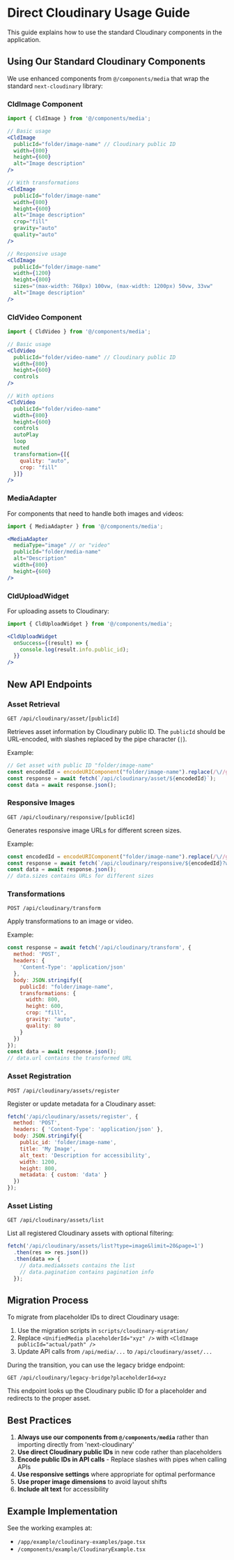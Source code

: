 # Direct Cloudinary Usage Guide

This guide explains how to use the standard Cloudinary components in the application.

## Using Our Standard Cloudinary Components

We use enhanced components from `@/components/media` that wrap the standard `next-cloudinary` library:

### CldImage Component

```jsx
import { CldImage } from '@/components/media';

// Basic usage
<CldImage
  publicId="folder/image-name" // Cloudinary public ID
  width={800}
  height={600}
  alt="Image description"
/>

// With transformations
<CldImage
  publicId="folder/image-name"
  width={800}
  height={600}
  alt="Image description"
  crop="fill"
  gravity="auto"
  quality="auto"
/>

// Responsive usage
<CldImage
  publicId="folder/image-name"
  width={1200}
  height={800}
  sizes="(max-width: 768px) 100vw, (max-width: 1200px) 50vw, 33vw"
  alt="Image description"
/>
```

### CldVideo Component

```jsx
import { CldVideo } from '@/components/media';

// Basic usage
<CldVideo
  publicId="folder/video-name" // Cloudinary public ID
  width={800}
  height={600}
  controls
/>

// With options
<CldVideo
  publicId="folder/video-name"
  width={800}
  height={600}
  controls
  autoPlay
  loop
  muted
  transformation={[{
    quality: "auto",
    crop: "fill"
  }]}
/>
```

### MediaAdapter

For components that need to handle both images and videos:

```jsx
import { MediaAdapter } from '@/components/media';

<MediaAdapter
  mediaType="image" // or "video"
  publicId="folder/media-name"
  alt="Description"
  width={800}
  height={600}
/>
```

### CldUploadWidget

For uploading assets to Cloudinary:

```jsx
import { CldUploadWidget } from '@/components/media';

<CldUploadWidget
  onSuccess={(result) => {
    console.log(result.info.public_id);
  }}
/>
```

## New API Endpoints

### Asset Retrieval

```
GET /api/cloudinary/asset/[publicId]
```

Retrieves asset information by Cloudinary public ID. The `publicId` should be URL-encoded, with slashes replaced by the pipe character (`|`).

Example:
```javascript
// Get asset with public ID "folder/image-name"
const encodedId = encodeURIComponent("folder/image-name").replace(/\//g, '|');
const response = await fetch(`/api/cloudinary/asset/${encodedId}`);
const data = await response.json();
```

### Responsive Images

```
GET /api/cloudinary/responsive/[publicId]
```

Generates responsive image URLs for different screen sizes.

Example:
```javascript
const encodedId = encodeURIComponent("folder/image-name").replace(/\//g, '|');
const response = await fetch(`/api/cloudinary/responsive/${encodedId}?width=1200&quality=80`);
const data = await response.json();
// data.sizes contains URLs for different sizes
```

### Transformations

```
POST /api/cloudinary/transform
```

Apply transformations to an image or video.

Example:
```javascript
const response = await fetch('/api/cloudinary/transform', {
  method: 'POST',
  headers: {
    'Content-Type': 'application/json'
  },
  body: JSON.stringify({
    publicId: "folder/image-name",
    transformations: {
      width: 800,
      height: 600,
      crop: "fill",
      gravity: "auto",
      quality: 80
    }
  })
});
const data = await response.json();
// data.url contains the transformed URL
```

### Asset Registration

```
POST /api/cloudinary/assets/register
```

Register or update metadata for a Cloudinary asset:

```javascript
fetch('/api/cloudinary/assets/register', {
  method: 'POST',
  headers: { 'Content-Type': 'application/json' },
  body: JSON.stringify({
    public_id: 'folder/image-name',
    title: 'My Image',
    alt_text: 'Description for accessibility',
    width: 1200,
    height: 800,
    metadata: { custom: 'data' }
  })
});
```

### Asset Listing

```
GET /api/cloudinary/assets/list
```

List all registered Cloudinary assets with optional filtering:

```javascript
fetch('/api/cloudinary/assets/list?type=image&limit=20&page=1')
  .then(res => res.json())
  .then(data => {
    // data.mediaAssets contains the list
    // data.pagination contains pagination info
  });
```

## Migration Process

To migrate from placeholder IDs to direct Cloudinary usage:

1. Use the migration scripts in `scripts/cloudinary-migration/`
2. Replace `<UnifiedMedia placeholderId="xyz" />` with `<CldImage publicId="actual/path" />`
3. Update API calls from `/api/media/...` to `/api/cloudinary/asset/...`

During the transition, you can use the legacy bridge endpoint:

```
GET /api/cloudinary/legacy-bridge?placeholderId=xyz
```

This endpoint looks up the Cloudinary public ID for a placeholder and redirects to the proper asset.

## Best Practices

1. **Always use our components from `@/components/media`** rather than importing directly from 'next-cloudinary'
2. **Use direct Cloudinary public IDs** in new code rather than placeholders
3. **Encode public IDs in API calls** - Replace slashes with pipes when calling APIs
4. **Use responsive settings** where appropriate for optimal performance
5. **Use proper image dimensions** to avoid layout shifts
6. **Include alt text** for accessibility

## Example Implementation

See the working examples at:
- `/app/example/cloudinary-examples/page.tsx`
- `/components/example/CloudinaryExample.tsx`